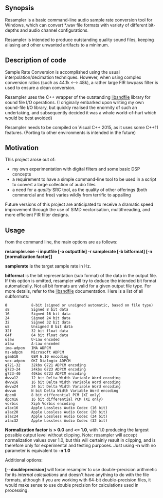## Synopsis
Resampler is a basic command-line audio sample rate conversion tool for Windows, which can convert *.wav file formats with variety of different bit-depths and audio channel configurations. 

Resampler is intended to produce outstanding quality sound files, keeping aliasing and other unwanted artifacts to a minimum.

## Description of code
 
Sample Rate Conversion is accomplished using the usual interpolation/decimation techniques. However, when using complex conversion ratios (such as 44.1k <--> 48k), a rather large FIR lowpass filter is used to ensure a clean conversion.

Resampler uses the C++ wrapper of the outstanding [libsndfile](http://www.mega-nerd.com/libsndfile/) library for sound file I/O operations. (I originally embarked upon writing my own sound-file I/O library, but quickly realised the enormity of such an undertaking, and subsequently decided it was a whole world-of-hurt which would be best avoided)

Resampler needs to be compiled on Visual C++ 2015, as it uses some C++11 features. (Porting to other environments is intended in the future)

## Motivation
This project arose out of: 

* my own experimentation with digital filters and some basic DSP concepts
* a requirement to have a simple command-line tool to be used in a script to convert a large collection of audio files
* a need for a *quality* SRC tool, as the quality of other offerings (both commercial and free) varies wildly from terrific to appalling

Future versions of this project are anticipated to receive a dramatic speed improvement through the use of SIMD vectorisation, multithreading, and more efficient FIR filter designs. 

## Usage

from the command line, the main options are as follows:

**resampler.exe -i inputfile [-o outputfile] -r samplerate [-b bitformat] [-n [normalization factor]]**
 
**samplerate** is the target sample rate in Hz.

**bitformat** is the bit representation (sub format) of the data in the output file. If this option is omitted, resampler will try to deduce the intended bit format automatically. Not all bit formats are valid for a given output file type. For more details, refer to the [libsndfile](http://www.mega-nerd.com/libsndfile/) documentation. Here is a list of all subformats: 

    8			8-bit (signed or unsigned automatic, based on file type)
    s8			Signed 8 bit data
    16			Signed 16 bit data
    24			Signed 24 bit data
    32			Signed 32 bit data
    u8			Unsigned 8 bit data
    32f			32 bit float data
    64f			64 bit float data
    ulaw		U-Law encoded
    alaw		A-Law encoded
    ima-adpcm	IMA ADPCM
    ms-adpcm	Microsoft ADPCM
    gsm610		GSM 6.10 encoding
    vox-adpcm	OKI Dialogix ADPCM
    g721-32		32kbs G721 ADPCM encoding
    g723-24		24kbs G723 ADPCM encoding
    g723-40		40kbs G723 ADPCM encoding
    dwvw12		12 bit Delta Width Variable Word encoding
    dwvw16		16 bit Delta Width Variable Word encoding
    dwvw24		24 bit Delta Width Variable Word encoding
    dwvwn		N bit Delta Width Variable Word encoding
    dpcm8		8 bit differential PCM (XI only)
    dpcm16		16 bit differential PCM (XI only)
    vorbis		Xiph Vorbis encoding
    alac16		Apple Lossless Audio Codec (16 bit)
    alac20		Apple Lossless Audio Codec (20 bit)
    alac24		Apple Lossless Audio Codec (24 bit)
    alac32		Apple Lossless Audio Codec (32 bit)

**Normalization factor** is **> 0.0** and **<= 1.0**, with 1.0 producing the largest possible output level without clipping. Note: resampler will accept normalization values over 1.0, but this will certainly result in clipping, and is therefore only for experimental and testing purposes. Just using **-n** with no parameter is equivalent to **-n 1.0**

Additional options:

**[--doubleprecision]** will force resampler to use double-precision arithmetic for its *internal calculations* and doesn't have anything to do with the file formats, although if you are working with 64-bit double-precision files, it would make sense to use double precision for calculations used in processing.

